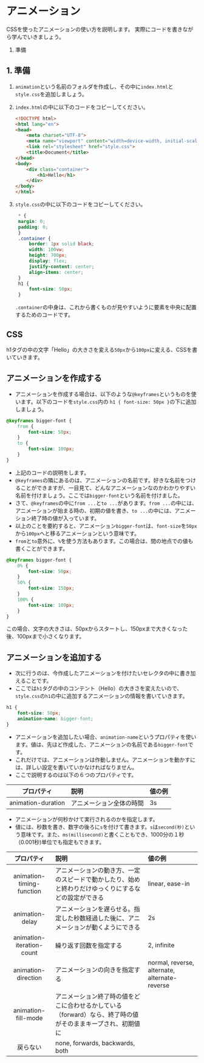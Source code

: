 # アニメーション

CSSを使ったアニメーションの使い方を説明します。
実際にコードを書きながら学んでいきましょう。

1. 準備


## 1. 準備
1. `animation`という名前のフォルダを作成し、その中に`index.html`と`style.css`を追加しましょう。

2. `index.html`の中に以下のコードをコピーしてください。
    ```html
    <!DOCTYPE html>
    <html lang="en">
    <head>
        <meta charset="UTF-8">
        <meta name="viewport" content="width=device-width, initial-scale=1.0">
        <link rel="stylesheet" href="style.css">
        <title>Document</title>
    </head>
    <body>
        <div class="container">
            <h1>Hello</h1> 
        </div>  
    </body>
    </html>
    ```

3. `style.css`の中に以下のコードをコピーしてください。
   ```css
    * {
    margin: 0;
    padding: 0;
    }
    .container {
        border: 1px solid black;
        width: 100vw;
        height: 700px;
        display: flex;
        justify-content: center;
        align-items: center;
    }
    h1 {
        font-size: 50px;
    }
   ```
   `.container`の中身は、これから書くものが見やすいように要素を中央に配置するためのコードです。

## CSS
h1タグの中の文字「Hello」の大きさを変える`50px`から`100px`に変える、CSSを書いていきます。

## アニメーションを作成する
- アニメーションを作成する場合は、以下のような`@keyframes`というものを使います。以下のコードを`style.css`内の `h1 { font-size: 50px }`の下に追加しましょう。
```css
@keyframes bigger-font {
    from {
        font-size: 50px;
    }
    to {
        font-size: 100px;
    }
}
```
- 上記のコードの説明をします。
- `@keyframes`の隣にあるのは、アニメーションの名前です。好きな名前をつけることができますが、一目見て、どんなアニメーションなのかわかりやすい名前を付けましょう。ここでは`bigger-font`という名前を付けました。
- さて、`@keyframes`の中に`from ...`と`to ...`があります。`from ...`の中には、アニメーションが始まる時の、初期の値を書き、`to ...`の中には、アニメーション終了時の値が入っています。
- 以上のことを要約すると、アニメーション`bigger-font`は、`font-size`を`50px`から`100px`へと移るアニメーションという意味です。
- `from`と`to`意外に、`%`を使う方法もあります。この場合は、間の地点での値も書くことができます。
```css
@keyframes bigger-font {
    0% {
        font-size: 50px;
    }
    50% {
        font-size: 150px;
    }
    100% {
        font-size: 100px;
    }
}
```
この場合、文字の大きさは、50pxからスタートし、150pxまで大きくなった後、100pxまで小さくなります。

## アニメーションを追加する
- 次に行うのは、今作成したアニメーションを付けたいセレクタの中に書き加えることです。
- ここでは`h1`タグの中のコンテント（Hello）の大きさを変えたいので、`style.css`の`h1`の中に追加するアニメーションの情報を書いていきます。
```css
h1 {
    font-size: 50px;
    animation-name: bigger-font;
}
```
- アニメーションを追加したい場合、`animation-name`というプロパティを使います。値は、先ほど作成した、アニメーションの名前である`bigger-font`です。
- これだけでは、アニメーションは作動しません。アニメーションを動かすには、詳しい設定を書いていかなければなりません。
- ここで説明するのは以下の６つのプロパティです。
  <!-- - animation-duration
  - animation-timing-function
  - animation-delay
  - animation-iteration-count
  - animation-direction
  - animation-fill-mode: forwards; -->

|プロパティ|説明|値の例|
|:---:|:---|:---|
|animation-duration|アニメーション全体の時間| 3s|
- アニメーションが何秒かけて実行されるのかを指定します。
- 値には、秒数を書き、数字の後ろに`s`を付けて書きます。`s`は`second(秒)`という意味です。また、`ms(millisecond)`と書くこともでき、1000分の１秒（0.001秒)単位でも指定もできます。


|プロパティ|説明|値の例|
|:---:|:---|:---|
|animation-timing-function|アニメーションの動き方、一定のスピードで動かしたり、始めと終わりだけゆっくりにするなどの設定ができる| linear, ease-in |
|animation-delay| アニメーションを遅らせる。指定した秒数経過した後に、アニメーションが動くようにできる| 2s |
|animation-iteration-count|繰り返す回数を指定する| 2, infinite|
|animation-direction|アニメーションの向きを指定する| normal, reverse, alternate, alternate-reverse|
|animation-fill-mode|アニメーション終了時の値をどこに合わせるかしている（forward）なら、終了時の値がそのままキープされ、初期値に
戻らない|none, forwards, backwards, both|